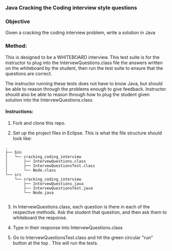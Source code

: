 ### Java Cracking the Coding interview style questions 


### Objective  
Given a cracking the coding interview problem, write a solution in Java


### Method: 
This is designed to be a WHITEBOARD interview. This test suite is for the instructor to plug into the IntervewQuestions.class  file the answers written on the whiteboard by the student, then run the test suite to ensure that the questions are correct. 


The instructor running these tests does not have to know Java, but should be able to reason through the problems enough to give feedback. Instructor should also be able to reason through how to plug the student given solution into the IntervewQuestions.class 


#### Instructions: 
1. Fork and clone this repo. 

2. Set up the project files in Eclipse.
   This is what the file structure should look like: 

```
.
├── bin
│   └── cracking_coding_interview
│       ├── IntervewQuestions.class
│       ├── IntervewQuestionsTest.class
│       └── Node.class
└── src
    └── cracking_coding_interview
        ├── IntervewQuestions.java
        ├── IntervewQuestionsTest.java
        └── Node.java
        
```



3.  In IntervewQuestions.class, each question is there in each of the respective methods. Ask the student that question, and then ask them to whiteboard the response. 

4. Type in their response into IntervewQuestions.class

5. Go to IntervewQuestionsTest.class and hit the green circular "run" button at the top .  This will run the tests. 
